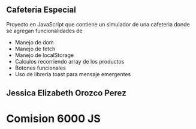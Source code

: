 ## Cafeteria Especial
Proyecto en JavaScript que contiene un simulador de una cafeteria donde se agregan funcionalidades de
* Manejo de dom
* Manejo de fetch
* Manejo de localStorage 
* Calculos recorriendo array de los productos
* Botones funcionales
* Uso de libreria toast para mensaje emergentes 
 ## Jessica Elizabeth Orozco Perez
# Comision 6000 JS
